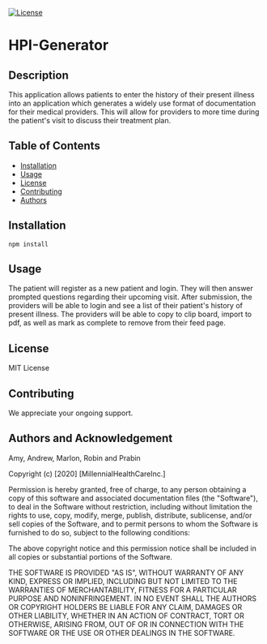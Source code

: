   [![License](https://img.shields.io/badge/license-MIT-yellow.svg)](https://opensource.org/licenses/MIT)
# HPI-Generator
## Description
  This application allows patients to enter the history of their present illness into an application which generates a widely use format of documentation for their medical providers. This will allow for providers to more time during the patient's visit to discuss their treatment plan.

## Table of Contents
* [Installation](#installation)
* [Usage](#usage)
* [License](#license)
* [Contributing](#contributing)
* [Authors](#authors)

## Installation
```
npm install
```
## Usage
The patient will register as a new patient and login. They will then answer prompted questions regarding their upcoming visit. After submission, the providers will be able to login and see a list of their patient's history of present illness. The providers will be able to copy to clip board, import to pdf, as well as mark as complete to remove from their feed page.
## License
MIT License
## Contributing
We appreciate your ongoing support.
## Authors and Acknowledgement

Amy, Andrew, Marlon, Robin and Prabin

Copyright (c) [2020] [MillennialHealthCareInc.]

Permission is hereby granted, free of charge, to any person obtaining a copy
of this software and associated documentation files (the "Software"), to deal
in the Software without restriction, including without limitation the rights
to use, copy, modify, merge, publish, distribute, sublicense, and/or sell
copies of the Software, and to permit persons to whom the Software is
furnished to do so, subject to the following conditions:

The above copyright notice and this permission notice shall be included in all
copies or substantial portions of the Software.

THE SOFTWARE IS PROVIDED "AS IS", WITHOUT WARRANTY OF ANY KIND, EXPRESS OR
IMPLIED, INCLUDING BUT NOT LIMITED TO THE WARRANTIES OF MERCHANTABILITY,
FITNESS FOR A PARTICULAR PURPOSE AND NONINFRINGEMENT. IN NO EVENT SHALL THE
AUTHORS OR COPYRIGHT HOLDERS BE LIABLE FOR ANY CLAIM, DAMAGES OR OTHER
LIABILITY, WHETHER IN AN ACTION OF CONTRACT, TORT OR OTHERWISE, ARISING FROM,
OUT OF OR IN CONNECTION WITH THE SOFTWARE OR THE USE OR OTHER DEALINGS IN THE
SOFTWARE.

